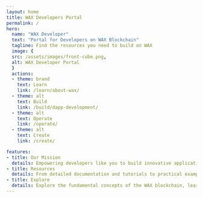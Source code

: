 ```yaml
---
layout: home
title: WAX Developers Portal
permalink: /
hero:
  name: "WAX Developer"
  text: "Portal for Developers on WAX Blockchain"
  tagline: Find the resources you need to build on WAX
  image: {
  src: /assets/images/front-cube.png,
  alt: WAX Developer Portal
  }
  actions:
  - theme: brand
    text: Learn
    link: /learn/about-wax/
  - theme: alt
    text: Build
    link: /build/dapp-development/
  - theme: alt
    text: Operate
    link: /operate/
  - theme: alt
    text: Create
    link: /create/

features:
- title: Our Mission
  details: Empowering developers like you to build innovative applications, NFT marketplaces, decentralized finance (DeFi) tools, and community-driven experiences on the WAX blockchain.
- title: Resources
  details: From detailed documentation and tutorials to practical examples and best practices, we've got you covered.
- title: Explore
  details: Explore the fundamental concepts of the WAX blockchain, learn about its consensus mechanism, understand the role of the WAXP token, and discover how to leverage WAX's governance and interoperability features.
---
```

